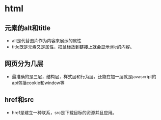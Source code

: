 # html

## 元素的alt和title

* alt是代替图片作为内容来展示的属性
* title既是元素又是属性，把鼠标放到链接上就会显示title的内容。

## 网页分为几层

* 最准确的是三层，结构层，样式层和行为层。还能在加一层就是javascript的api包括cookie和window等

## href和src

* href是建立一种联系，src是下载目标的资源并且应用。